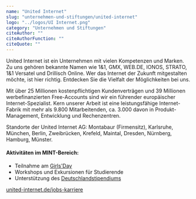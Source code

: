 ```yaml
---
name: "United Internet"
slug: "unternehmen-und-stiftungen/united-internet"
logo: "../logos/UI Internet.png"
category: "Unternehmen und Stiftungen"
citeAuthor: ""
citeAuthorFunction: ""
citeQuote: ""
---
```


United Internet ist ein Unternehmen mit vielen Kompetenzen und Marken. Zu uns gehören bekannte Namen wie 1&1, GMX, WEB.DE, IONOS, STRATO, 1&1 Versatel und Drillisch Online. Wer das Internet der Zukunft mitgestalten möchte, ist hier richtig. Entdecken Sie die Vielfalt der Möglichkeiten bei uns.

Mit über 25 Millionen kostenpflichtigen Kundenverträgen und 39 Millionen werbefinanzierten Free-Accounts sind wir ein führender europäischer Internet-Spezialist. Kern unserer Arbeit ist eine leistungsfähige Internet-Fabrik mit mehr als 9.800 Mitarbeitenden, ca. 3.000 davon in Produkt-Management, Entwicklung und Rechenzentren.

Standorte der United Internet AG: Montabaur (Firmensitz), Karlsruhe, München, Berlin, Zweibrücken, Krefeld, Maintal, Dresden, Nürnberg, Hamburg, Münster.

#### Aktivitäten im MINT-Bereich:

- Teilnahme am [Girls'Day](https://www.girls-day.de/)
- Workshops und Exkursionen für Studierende
- Unterstützung des [Deutschlandstipendiums](https://www.deutschlandstipendium.de/index.html)

[united-internet.de/jobs-karriere](https://www.united-internet.de/jobs-karriere/)
